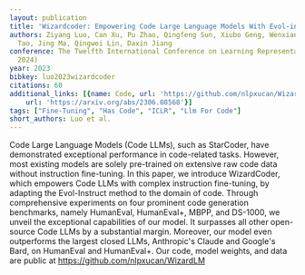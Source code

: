 ```yaml
---
layout: publication
title: 'Wizardcoder: Empowering Code Large Language Models With Evol-instruct'
authors: Ziyang Luo, Can Xu, Pu Zhao, Qingfeng Sun, Xiubo Geng, Wenxiang Hu, Chongyang
  Tao, Jing Ma, Qingwei Lin, Daxin Jiang
conference: The Twelfth International Conference on Learning Representations (ICLR
  2024)
year: 2023
bibkey: luo2023wizardcoder
citations: 60
additional_links: [{name: Code, url: 'https://github.com/nlpxucan/WizardLM'}, {name: Paper,
    url: 'https://arxiv.org/abs/2306.08568'}]
tags: ["Fine-Tuning", "Has Code", "ICLR", "Llm For Code"]
short_authors: Luo et al.
---
```

Code Large Language Models (Code LLMs), such as StarCoder, have demonstrated exceptional performance in code-related tasks. However, most existing models are solely pre-trained on extensive raw code data without instruction fine-tuning. In this paper, we introduce WizardCoder, which empowers Code LLMs with complex instruction fine-tuning, by adapting the Evol-Instruct method to the domain of code. Through comprehensive experiments on four prominent code generation benchmarks, namely HumanEval, HumanEval+, MBPP, and DS-1000, we unveil the exceptional capabilities of our model. It surpasses all other open-source Code LLMs by a substantial margin. Moreover, our model even outperforms the largest closed LLMs, Anthropic's Claude and Google's Bard, on HumanEval and HumanEval+. Our code, model weights, and data are public at https://github.com/nlpxucan/WizardLM